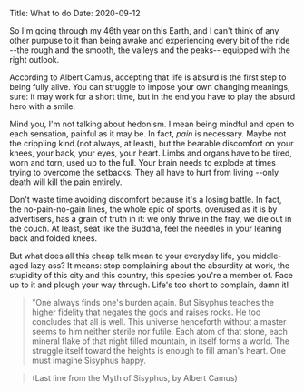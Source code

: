 Title: What to do
Date: 2020-09-12


So I'm going through my 46th year on this Earth, and I can't think of any other purpuse to it than being awake and experiencing every bit of the ride --the rough and the smooth, the valleys and the peaks-- equipped with the right outlook. 

According to Albert Camus, accepting that life is absurd is the first step to being fully alive. You can struggle to impose your own changing meanings, sure: it may work for a short time, but in the end you have to play the absurd hero with a smile.

Mind you, I'm not talking about hedonism. I mean being mindful and open to each sensation, painful as it may be. In fact, *pain* is necessary. Maybe not the crippling kind (not always, at least), but the bearable discomfort on your knees, your back, your eyes, your heart. Limbs and organs have to be tired, worn and torn, used up to the full. Your brain needs to explode at times trying to overcome the setbacks. They all have to hurt from living --only death will kill the pain entirely. 

Don't waste time avoiding discomfort because it's a losing battle. In fact, the no-pain-no-gain lines, the whole epic of sports, overused as it is by advertisers, has a grain of truth in it: we only thrive in the fray, we die out in the couch. At least, seat like the Buddha, feel the needles in your leaning back and folded knees.

But what does all this cheap talk mean to your everyday life, you middle-aged lazy ass? It means: stop complaining about the absurdity at work, the stupidity of this city and this country, this species you're a member of. Face up to it and plough your way through. Life's too short to complain, damn it!

> "One always finds one's burden again. But Sisyphus teaches the higher fidelity that negates the gods and raises rocks. He too concludes that all is well. This universe henceforth without a master seems to him neither sterile nor futile. Each atom of that stone, each mineral flake of that night filled mountain, in itself forms a world. The struggle itself toward the heights is enough to fill aman's heart. One must imagine Sisyphus happy. 

> (Last line from the Myth of Sisyphus, by Albert Camus)
